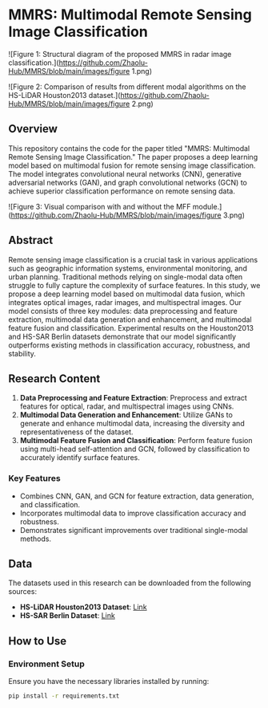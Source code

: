 # MMRS: Multimodal Remote Sensing Image Classification


![Figure 1: Structural diagram of the proposed MMRS in radar image classification.](https://github.com/Zhaolu-Hub/MMRS/blob/main/images/figure 1.png)

![Figure 2: Comparison of results from different modal algorithms on the HS-LiDAR Houston2013 dataset.](https://github.com/Zhaolu-Hub/MMRS/blob/main/images/figure 2.png)



## Overview
This repository contains the code for the paper titled "MMRS: Multimodal Remote Sensing Image Classification." The paper proposes a deep learning model based on multimodal fusion for remote sensing image classification. The model integrates convolutional neural networks (CNN), generative adversarial networks (GAN), and graph convolutional networks (GCN) to achieve superior classification performance on remote sensing data. 

![Figure 3: Visual comparison with and without the MFF module.](https://github.com/Zhaolu-Hub/MMRS/blob/main/images/figure 3.png)


## Abstract
Remote sensing image classification is a crucial task in various applications such as geographic information systems, environmental monitoring, and urban planning. Traditional methods relying on single-modal data often struggle to fully capture the complexity of surface features. In this study, we propose a deep learning model based on multimodal data fusion, which integrates optical images, radar images, and multispectral images. Our model consists of three key modules: data preprocessing and feature extraction, multimodal data generation and enhancement, and multimodal feature fusion and classification. Experimental results on the Houston2013 and HS-SAR Berlin datasets demonstrate that our model significantly outperforms existing methods in classification accuracy, robustness, and stability.

## Research Content
1. **Data Preprocessing and Feature Extraction**: Preprocess and extract features for optical, radar, and multispectral images using CNNs.
2. **Multimodal Data Generation and Enhancement**: Utilize GANs to generate and enhance multimodal data, increasing the diversity and representativeness of the dataset.
3. **Multimodal Feature Fusion and Classification**: Perform feature fusion using multi-head self-attention and GCN, followed by classification to accurately identify surface features.

### Key Features
- Combines CNN, GAN, and GCN for feature extraction, data generation, and classification.
- Incorporates multimodal data to improve classification accuracy and robustness.
- Demonstrates significant improvements over traditional single-modal methods.

## Data
The datasets used in this research can be downloaded from the following sources:
- **HS-LiDAR Houston2013 Dataset**: [Link](https://hyperspectral.ee.uh.edu/?page_id=459)
- **HS-SAR Berlin Dataset**: [Link](https://github.com/danfenghong/ISPRS_S2FL)

## How to Use

### Environment Setup
Ensure you have the necessary libraries installed by running:
```bash
pip install -r requirements.txt
